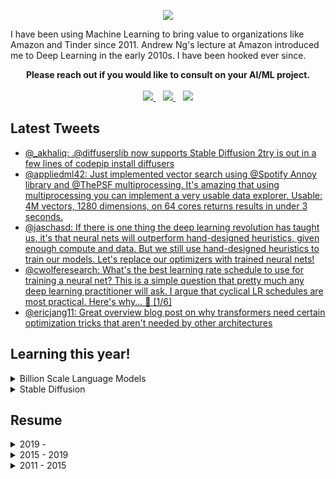 <p align="center">
<img src="https://user-images.githubusercontent.com/88844341/205467453-34cb19b2-47ad-4d44-a3d7-80a67d073ea4.jpg">
</p>

I have been using Machine Learning to bring value to organizations like Amazon and Tinder since 2011. Andrew Ng's lecture at Amazon introduced me to Deep Learning in the early 2010s. I have been hooked ever since. 
<p align="center">
  <b>Please reach out if you would like to consult on your AI/ML project.</b>
  <br><br>
  <a href="https://www.linkedin.com/in/abhishekpatnia/">
    <img src="https://img.shields.io/badge/linkedin-%230077B5.svg?&style=for-the-badge&logo=linkedin&logoColor=white" />
  </a>&nbsp;&nbsp;
  <a href="https://twitter.com/appliedml42">
    <img src="https://img.shields.io/badge/Twitter-1DA1F2?style=for-the-badge&logo=twitter&logoColor=white" />
  </a>&nbsp;&nbsp;
  <a href="mailto:appliedml42@gmail.com">
    <img src="https://img.shields.io/badge/Gmail-D14836?style=for-the-badge&logo=gmail&logoColor=white" />
  </a>
</p>

## Latest Tweets
<!-- TWITTER:START -->
- [@_akhaliq: .@diffuserslib now supports Stable Diffusion 2try is out in a few lines of codepip install diffusers](https://twitter.com/_akhaliq/status/1596198926268485634)
- [@appliedml42: Just implemented vector search using @Spotify Annoy library and @ThePSF multiprocessing. It&#39;s amazing that using multiprocessing you can implement a very usable data explorer. Usable: 4M vectors, 1280 dimensions, on 64 cores returns results in under 3 seconds.](https://twitter.com/appliedml42/status/1594018538926186497)
- [@jaschasd: If there is one thing the deep learning revolution has taught us, it&#39;s that neural nets will outperform hand-designed heuristics, given enough compute and data. But we still use hand-designed heuristics to train our models. Let&#39;s replace our optimizers with trained neural nets!](https://twitter.com/jaschasd/status/1593466553642627079)
- [@cwolferesearch: What&#39;s the best learning rate schedule to use for training a neural net? This is a simple question that pretty much any deep learning practitioner will ask. I argue that cyclical LR schedules are most practical. Here&#39;s why... 🧵 [1/6]](https://twitter.com/cwolferesearch/status/1590466829625225217)
- [@ericjang11: Great overview blog post on why transformers need certain optimization tricks that aren&#39;t needed by other architectures](https://twitter.com/ericjang11/status/1589542707449704448)
<!-- TWITTER:END -->

## Learning this year!
<details>
  <summary>Billion Scale Language Models</summary>
</details>
<details>
  <summary>Stable Diffusion</summary>
</details>

## Resume
<details>
  <summary>2019 - </summary>
</details>
<details>
  <summary>2015 - 2019</summary>
</details>
<details>
  <summary>2011 - 2015</summary>
</details>

